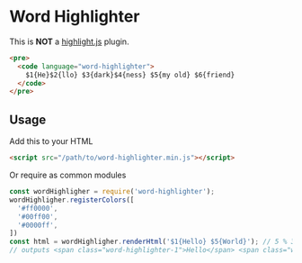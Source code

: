 # Word Highlighter

This is **NOT** a [highlight.js](https://highlightjs.org/) plugin.

```html
<pre>
  <code language="word-highlighter">
    $1{He}$2{llo} $3{dark}$4{ness} $5{my old} $6{friend}
  </code>
</pre>
```

## Usage

Add this to your HTML

```html
<script src="/path/to/word-highlighter.min.js"></script>
```

Or require as common modules

```javascript
const wordHighligher = require('word-highlighter');
wordHighligher.registerColors([
  '#ff0000',
  '#00ff00',
  '#0000ff',
])
const html = wordHighligher.renderHtml('$1{Hello} $5{World}'); // 5 % 3 = 2 (Out of bounds safe)
// outputs <span class="word-highlighter-1">Hello</span> <span class="word-highlighter-2">World</span>
```
